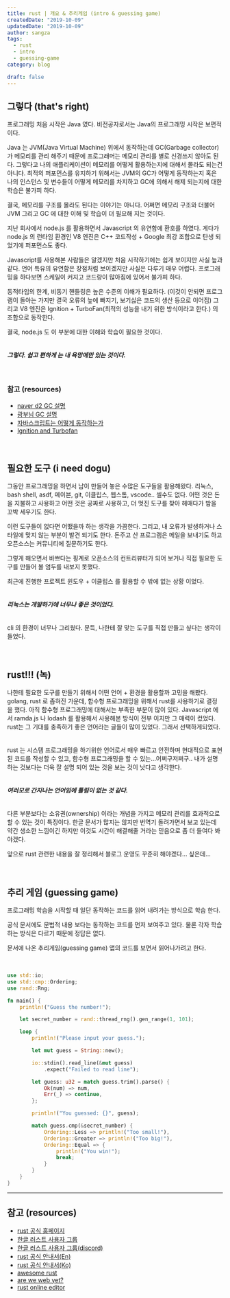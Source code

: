 ```yaml
---
title: rust | 개요 & 추리게임 (intro & guessing game)
createdDate: "2019-10-09"
updatedDate: "2019-10-09"
author: sangza
tags:
  - rust
  - intro
  - guessing-game
category: blog

draft: false
---
```


## 그렇다 (that's right)

프로그래밍 처음 시작은 Java 였다. 비전공자로서는 Java의 프로그래밍 시작은 보편적이다.

Java 는 JVM(Java Virtual Machine) 위에서 동작하는데 GC(Garbage collector) 가 메모리를 관리 해주기 때문에 프로그래머는 메모리 관리를 별로 신경쓰지 않아도 된다. 그렇다고 나의 애플리케이션이 메모리를 어떻게 활용하는지에 대해서 몰라도 되는건 아니다. 최적의 퍼포먼스를 유지하기 위해서는 JVM의 GC가 어떻게 동작하는지 혹은 나의 인스턴스 및 변수들이 어떻게 메모리를 차지하고 GC에 의해서 해제 되는지에 대한 학습은 불가피 하다.

결국, 메모리를 구조를 몰라도 된다는 이야기는 아니다. 어쩌면 메모리 구조와 더불어 JVM 그리고 GC 에 대한 이해 및 학습이 더 필요해 지는 것이다.

지난 회사에서 node.js 를 활용하면서 Javascript 의 유연함에 환호를 하였다. 게다가 node.js 의 런타임 환경인 V8 엔진은 C++ 코드작성 + Google 최강 조합으로 탄생 되었기에 퍼포먼스도 좋다.

Javascript를 사용해본 사람들은 알겠지만 처음 시작하기에는 쉽게 보이지만 사실 늪과 같다. 언어 특유의 유연함은 장점처럼 보이겠지만 사실은 다루기 매우 어렵다. 프로그래밍을 하다보면 스케일이 커지고 코드량이 많아짐에 있어서 불가피 하다.

동적타입의 한계, 비동기 핸들링은 높은 수준의 이해가 필요하다. (이것이 안되면 프로그램이 돌아는 가지만 결국 오류의 늪에 빠지기, 보기싫은 코드의 생산 등으로 이어짐) 그리고 V8 엔진은 Ignition + TurboFan(최적의 성능을 내기 위한 방식이라고 한다.) 의 조합으로 동작한다.

결국, node.js 도 이 부분에 대한 이해와 학습이 필요한 것이다.
<br /><br /><br />
_**그렇다. 쉽고 편하게 는 내 욕망에만 있는 것이다.**_
<br /><br /><br />

### 참고 (resources)

- [naver d2 GC 설명](https://d2.naver.com/helloworld/1329)
- [광부님 GC 설명](https://itmining.tistory.com/24)
- [자바스크립트는 어떻게 동작하는가](https://engineering.huiseoul.com/%EC%9E%90%EB%B0%94%EC%8A%A4%ED%81%AC%EB%A6%BD%ED%8A%B8%EB%8A%94-%EC%96%B4%EB%96%BB%EA%B2%8C-%EC%9E%91%EB%8F%99%ED%95%98%EB%8A%94%EA%B0%80-v8-%EC%97%94%EC%A7%84%EC%9D%98-%EB%82%B4%EB%B6%80-%EC%B5%9C%EC%A0%81%ED%99%94%EB%90%9C-%EC%BD%94%EB%93%9C%EB%A5%BC-%EC%9E%91%EC%84%B1%EC%9D%84-%EC%9C%84%ED%95%9C-%EB%8B%A4%EC%84%AF-%EA%B0%80%EC%A7%80-%ED%8C%81-6c6f9832c1d9)
- [Ignition and Turbofan](https://docs.google.com/presentation/d/1chhN90uB8yPaIhx_h2M3lPyxPgdPmkADqSNAoXYQiVE/edit#slide=id.g1357e6d1a4_0_58)
  <br /><br /><br />

## 필요한 도구 (i need dogu)

그동안 프로그래밍을 하면서 남이 만들어 놓은 수많은 도구들을 활용해왔다. 리눅스, bash shell, asdf, 메이븐, git, 이클립스, 웹스톰, vscode.. 셀수도 없다. 어떤 것은 돈을 지불하고 사용하고 어떤 것은 공짜로 사용하고, 더 멋진 도구를 찾아 헤매다가 밤을 꼬박 세우기도 한다.

이런 도구들이 없다면 어땠을까 하는 생각을 가끔한다. 그리고, 내 오류가 발생하거나 스타일에 맞지 않는 부분이 발견 되기도 한다. 돈주고 산 프로그램은 메일을 보내기도 하고 오픈소스는 커뮤니티에 질문하기도 한다.

그렇게 해오면서 바쁘다는 핑계로 오픈소스의 컨트리뷰터가 되어 보거나 직접 필요한 도구를 만들어 볼 엄두를 내보지 못했다.

최근에 진행한 프로젝트 윈도우 + 이클립스 를 활용할 수 밖에 없는 상황 이었다.
<br /><br /><br />
_**리눅스는 개발하기에 너무나 좋은 것이었다.**_
<br /><br /><br />
cli 의 환경이 너무나 그리웠다. 문득, 나한테 잘 맞는 도구를 직접 만들고 싶다는 생각이 들었다.
<br /><br /><br />

## rust!!! (녹)

나한테 필요한 도구를 만들기 위해서 어떤 언어 + 환경을 활용할까 고민을 해봤다. golang, rust 로 좁혀진 가운데, 함수형 프로그래밍을 위해서 rust를 사용하기로 결정을 했다. 아직 함수형 프로그래밍에 대해서는 부족한 부분이 많이 있다. Javascript 에서 ramda.js 나 lodash 를 활용해서 사용해본 방식이 전부 이지만 그 매력이 컸었다. rust는 그 기대를 충족하기 좋은 언어라는 글들이 많이 있었다. 그래서 선택하게되었다.
<br /><br /><br />
rust 는 시스템 프로그래밍을 하기위한 언어로서 매우 빠르고 안전하며 현대적으로 표현된 코드를 작성할 수 있고, 함수형 프로그래밍을 할 수 있는...어쩌구저쩌구..
내가 설명하는 것보다는 더욱 잘 설명 되어 있는 것을 보는 것이 낫다고 생각한다.
<br /><br /><br />
_**여러모로 간지나는 언어임에 틀림이 없는 것 같다.**_
<br /><br /><br />
다른 부분보다는 소유권(ownership) 이라는 개념을 가지고 메모리 관리를 효과적으로 할 수 있는 것이 특징이다. 한글 문서가 많지는 않지만 번역기 돌려가면서 보고 있는데 약간 생소한 느낌이긴 하지만 이것도 시간이 해결해줄 거라는 믿음으로 좀 더 들여다 봐야겠다.

앞으로 rust 관련한 내용을 잘 정리해서 블로그 운영도 꾸준히 해야겠다... 싶은데...
<br /><br /><br />

## 추리 게임 (guessing game)

프로그래밍 학습을 시작할 때 일단 동작하는 코드를 읽어 내려가는 방식으로 학습 한다.

공식 문서에도 문법적 내용 보다는 동작하는 코드를 먼저 보여주고 있다. 물론 각자 학습하는 방식은 다르기 때문에 정답은 없다.

문서에 나온 추리게임(guessing game) 앱의 코드를 보면서 읽어나가려고 한다.
<br /><br /><br />

```rust
use std::io;
use std::cmp::Ordering;
use rand::Rng;

fn main() {
    println!("Guess the number!");

    let secret_number = rand::thread_rng().gen_range(1, 101);

    loop {
        println!("Please input your guess.");

        let mut guess = String::new();

        io::stdin().read_line(&mut guess)
            .expect("Failed to read line");

        let guess: u32 = match guess.trim().parse() {
            Ok(num) => num,
            Err(_) => continue,
        };

        println!("You guessed: {}", guess);

        match guess.cmp(&secret_number) {
            Ordering::Less => println!("Too small!"),
            Ordering::Greater => println!("Too big!"),
            Ordering::Equal => {
                println!("You win!");
                break;
            }
        }
    }
}
```

<hr />

## 참고 (resources)

- [rust 공식 홈페이지](https://rust-lang.org/)
- [한글 러스트 사용자 그룹](https://rust-kr.org/)
- [한글 러스트 사용자 그룹(discord)](https://discordapp.com/channels/487203989830631435/487203989830631438)
- [rust 공식 안내서(En)](https://doc.rust-lang.org/stable/book/index.html)
- [rust 공식 안내서(Ko)](https://rinthel.github.io/rust-lang-book-ko/)
- [awesome rust](https://github.com/rust-unofficial/awesome-rust)
- [are we web yet?](http://www.arewewebyet.org/)
- [rust online editor](https://repl.it/languages/rust)
